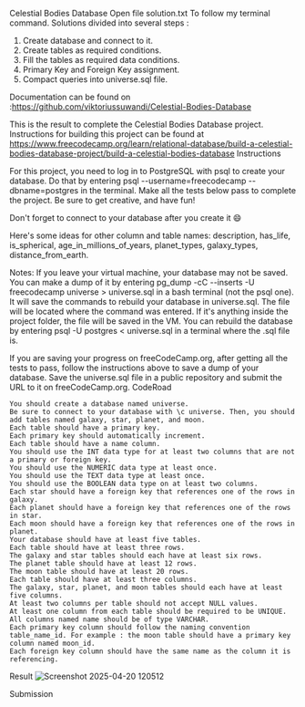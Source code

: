 Celestial Bodies Database
Open file solution.txt To follow my terminal command. Solutions divided into several steps :

1. Create database and connect to it.
2. Create tables as required conditions.
3. Fill the tables as required data conditions.
4. Primary Key and Foreign Key assignment.
5. Compact queries into universe.sql file.

Documentation can be found on :https://github.com/viktoriussuwandi/Celestial-Bodies-Database

This is the result to complete the Celestial Bodies Database project. Instructions for building this project can be found at https://www.freecodecamp.org/learn/relational-database/build-a-celestial-bodies-database-project/build-a-celestial-bodies-database
Instructions

For this project, you need to log in to PostgreSQL with psql to create your database. Do that by entering psql --username=freecodecamp --dbname=postgres in the terminal. Make all the tests below pass to complete the project. Be sure to get creative, and have fun!

Don't forget to connect to your database after you create it 😄

Here's some ideas for other column and table names: description, has_life, is_spherical, age_in_millions_of_years, planet_types, galaxy_types, distance_from_earth.

Notes: If you leave your virtual machine, your database may not be saved. You can make a dump of it by entering pg_dump -cC --inserts -U freecodecamp universe > universe.sql in a bash terminal (not the psql one). It will save the commands to rebuild your database in universe.sql. The file will be located where the command was entered. If it's anything inside the project folder, the file will be saved in the VM. You can rebuild the database by entering psql -U postgres < universe.sql in a terminal where the .sql file is.

If you are saving your progress on freeCodeCamp.org, after getting all the tests to pass, follow the instructions above to save a dump of your database. Save the universe.sql file in a public repository and submit the URL to it on freeCodeCamp.org.
CodeRoad

    You should create a database named universe.
    Be sure to connect to your database with \c universe. Then, you should add tables named galaxy, star, planet, and moon.
    Each table should have a primary key.
    Each primary key should automatically increment.
    Each table should have a name column.
    You should use the INT data type for at least two columns that are not a primary or foreign key.
    You should use the NUMERIC data type at least once.
    You should use the TEXT data type at least once.
    You should use the BOOLEAN data type on at least two columns.
    Each star should have a foreign key that references one of the rows in galaxy.
    Each planet should have a foreign key that references one of the rows in star.
    Each moon should have a foreign key that references one of the rows in planet.
    Your database should have at least five tables.
    Each table should have at least three rows.
    The galaxy and star tables should each have at least six rows.
    The planet table should have at least 12 rows.
    The moon table should have at least 20 rows.
    Each table should have at least three columns.
    The galaxy, star, planet, and moon tables should each have at least five columns.
    At least two columns per table should not accept NULL values.
    At least one column from each table should be required to be UNIQUE.
    All columns named name should be of type VARCHAR.
    Each primary key column should follow the naming convention table_name_id. For example : the moon table should have a primary key column named moon_id.
    Each foreign key column should have the same name as the column it is referencing.

Result
![Screenshot 2025-04-20 120512](https://github.com/user-attachments/assets/bc83ca5a-f804-4ff1-bac9-62c3765390ae)

Submission
